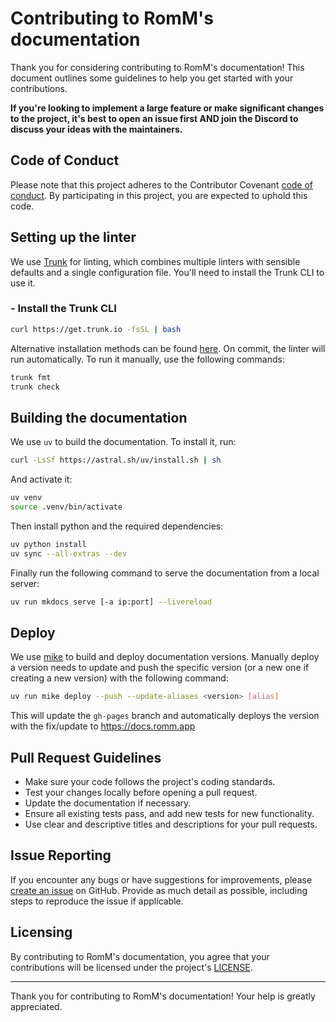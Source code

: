 # Contributing to RomM's documentation

Thank you for considering contributing to RomM's documentation! This document outlines some guidelines to help you get started with your contributions.

**If you're looking to implement a large feature or make significant changes to the project, it's best to open an issue first AND join the Discord to discuss your ideas with the maintainers.**

## Code of Conduct

Please note that this project adheres to the Contributor Covenant [code of conduct](CODE_OF_CONDUCT.md). By participating in this project, you are expected to uphold this code.

## Setting up the linter

We use [Trunk](https://trunk.io) for linting, which combines multiple linters with sensible defaults and a single configuration file. You'll need to install the Trunk CLI to use it.

### - Install the Trunk CLI

```sh
curl https://get.trunk.io -fsSL | bash
```

Alternative installation methods can be found [here](https://docs.trunk.io/check/usage#install-the-cli). On commit, the linter will run automatically. To run it manually, use the following commands:

```sh
trunk fmt
trunk check
```

## Building the documentation

We use `uv` to build the documentation. To install it, run:

```sh
curl -LsSf https://astral.sh/uv/install.sh | sh
```

And activate it:

```sh
uv venv
source .venv/bin/activate
```

Then install python and the required dependencies:

```sh
uv python install
uv sync --all-extras --dev
```

Finally run the following command to serve the documentation from a local server:

```sh
uv run mkdocs serve [-a ip:port] --livereload
```

## Deploy

We use [mike](https://github.com/jimporter/mike) to build and deploy documentation versions. Manually deploy a version needs to update and push the specific version (or a new one if creating a new version) with the following command:

```sh
uv run mike deploy --push --update-aliases <version> [alias]
```

This will update the `gh-pages` branch and automatically deploys the version with the fix/update to https://docs.romm.app

## Pull Request Guidelines

- Make sure your code follows the project's coding standards.
- Test your changes locally before opening a pull request.
- Update the documentation if necessary.
- Ensure all existing tests pass, and add new tests for new functionality.
- Use clear and descriptive titles and descriptions for your pull requests.

## Issue Reporting

If you encounter any bugs or have suggestions for improvements, please [create an issue](https://github.com/rommapp/docs/issues) on GitHub. Provide as much detail as possible, including steps to reproduce the issue if applicable.

## Licensing

By contributing to RomM's documentation, you agree that your contributions will be licensed under the project's [LICENSE](LICENSE).

---

Thank you for contributing to RomM's documentation! Your help is greatly appreciated.
